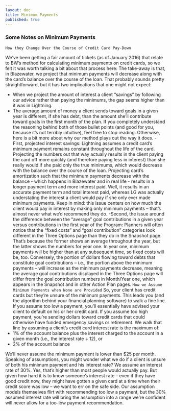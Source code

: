 ```yaml
---
layout: doc
title: Minimum Payments
published: true
---
```

### Some Notes on Minimum Payments

`How they Change Over the Course of Credit Card Pay-Down`
 
We’ve been getting a fair amount of tickets (as of January 2016) that relate to BW’s method for calculating minimum payments on credit cards, so we felt it was worth talking a bit about that process here:
The take-away is that, in Blazewater, we project that minimum payments will decrease along with the card’s balance over the course of the loan. That probably sounds pretty straightforward, but it has two implications that one might not expect:
- When we project the amount of interest a client “savings” by following our advice rather than paying the minimums, the gap seems higher than it was in Lightning.
- The average amount of money a client sends toward goals in a given year is different, if she has debt, than the amount she’ll contribute toward goals in the first month of the plan.
If you completely understand the reasoning behind both of those bullet points (and good for you, because it’s not terribly intuitive), feel free to stop reading. Otherwise, here is a bit more about why our method plays out the way it does.
-First, projected interest savings:
Lightning assumes a credit card’s minimum payment remains constant throughout the life of the card. Projecting the numbers out that way actually results in the client paying the card off more quickly (and therefore paying less in interest) than she really would if she paid only the true minimums, which would decrease with the balance over the course of the loan.
Projecting card’s amortization such that the minimum payments decrease with the balance - which happens in Blazewater and in real life - results in a longer payment term and more interest paid. Well, it results in an accurate payment term and total interest paid, whereas LG was actually understating the interest a client would pay if she only ever made minimum payments.
Keep in mind: this issue centers on how much the client would pay in interest by making only minimum payments – that’s almost never what we’d recommend they do. 
-Second, the issue around the difference between the “average” goal contributions in a given year versus contributions in the first year of the Program:
Planners will often notice that the “fixed costs” and “goal contribution” categories look different in the Three Options page than they do in the Snapshot page. That’s because the former shows an average throughout the year, but the latter shows the numbers for year one.
In year one, minimum payments will be higher than at any subsequent time, so fixed costs will be, too. Conversely, the portion of dollars flowing toward debts that constitute goal contributions – i.e., the portion above the minimum payments – will increase as the minimum payments decrease, meaning the average goal contributions displayed in the Three Options page will differ from the goal contribution numbers in Month/Year one, which appears in the Snapshot and in other Action Plan pages.
`How we Assume Minimum Payments when None are Provided`
So, your client has credit cards but they’re unsure of the minimum payments.
This leads you (and the algorithm behind your financial planning software) to walk a fine line. If you assume too low a payment, you’ll essentially have advised your client to default on his or her credit card. If you assume too high payment, you’re sending dollars toward credit cards that could otherwise have funded emergency savings or retirement.
We walk that line by assuming a client’s credit card interest rate is the maximum of:
- 1% of the account balance plus the interest charged to the account in a given month (i.e., the interest rate ÷ 12), or
- 2% of the account balance

We’ll never assume the minimum payment is lower than $25 per month.
Speaking of assumptions, you might wonder what we do if a client is unsure of both his minimum payment and his interest rate? We assume an interest rate of 30%.
Yes, that’s higher than most people would actually pay. But given how hard it is to know someone’s interest rate – even if they have good credit now, they might have gotten a given card at a time when their credit score was low – we want to err on the safe side. Our assumption models themselves flirt with recommending too low a payment, but the 30% assumed interest rate will bring the assumption into a range we're confident will never allow for a too-low payment recommendation.
 